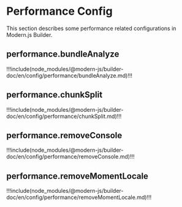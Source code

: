 # Performance Config

This section describes some performance related configurations in Modern.js Builder.

## performance.bundleAnalyze

!!!include(node_modules/@modern-js/builder-doc/en/config/performance/bundleAnalyze.md)!!!

## performance.chunkSplit

!!!include(node_modules/@modern-js/builder-doc/en/config/performance/chunkSplit.md)!!!

## performance.removeConsole

!!!include(node_modules/@modern-js/builder-doc/en/config/performance/removeConsole.md)!!!

## performance.removeMomentLocale

!!!include(node_modules/@modern-js/builder-doc/en/config/performance/removeMomentLocale.md)!!!
